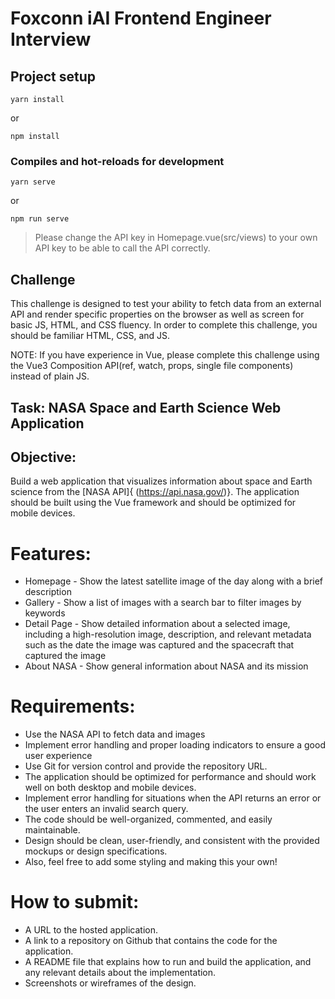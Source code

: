 # Foxconn iAI Frontend Engineer Interview

## Project setup

```
yarn install
```

or

```
npm install
```

### Compiles and hot-reloads for development

```
yarn serve
```

or

```
npm run serve
```

> Please change the API key in Homepage.vue(src/views) to your own API key to be able to call the API correctly.

## Challenge

This challenge is designed to test your ability to fetch data from an external API and render specific properties on the browser as well as screen for basic JS, HTML, and CSS fluency. In order to complete this challenge, you should be familiar HTML, CSS, and JS.

NOTE: If you have experience in Vue, please complete this challenge using the Vue3 Composition API(ref, watch, props, single file components) instead of plain JS.

## Task: NASA Space and Earth Science Web Application

## Objective:

Build a web application that visualizes information about space and Earth science from the [NASA API]{ (https://api.nasa.gov/)}. The application should be built using the Vue framework and should be optimized for mobile devices.

# Features:

- Homepage - Show the latest satellite image of the day along with a brief description
- Gallery - Show a list of images with a search bar to filter images by keywords
- Detail Page - Show detailed information about a selected image, including a high-resolution image, description, and relevant metadata such as the date the image was captured and the spacecraft that captured the image
- About NASA - Show general information about NASA and its mission

# Requirements:

- Use the NASA API to fetch data and images
- Implement error handling and proper loading indicators to ensure a good user experience
- Use Git for version control and provide the repository URL.
- The application should be optimized for performance and should work well on both desktop and mobile devices.
- Implement error handling for situations when the API returns an error or the user enters an invalid search query.
- The code should be well-organized, commented, and easily maintainable.
- Design should be clean, user-friendly, and consistent with the provided mockups or design specifications.
- Also, feel free to add some styling and making this your own!

# How to submit:

- A URL to the hosted application.
- A link to a repository on Github that contains the code for the application.
- A README file that explains how to run and build the application, and any relevant details about the implementation.
- Screenshots or wireframes of the design.
